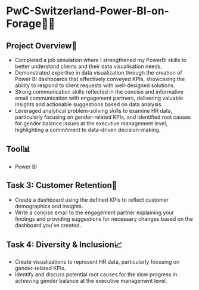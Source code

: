 # PwC-Switzerland-Power-BI-on-Forage🌟💫

## Project Overview🔗
- Completed a job simulation where I strengthened my PowerBI skills to better understand clients and their data visualisation needs.
- Demonstrated expertise in data visualization through the creation of Power BI dashboards that effectively conveyed KPIs, showcasing the ability to respond to client requests with well-designed solutions.
- Strong communication skills reflected in the concise and informative email communication with engagement partners, delivering valuable insights and actionable suggestions based on data analysis.
- Leveraged analytical problem-solving skills to examine HR data, particularly focusing on gender-related KPIs, and identified root causes for gender balance issues at the executive management level, highlighting a commitment to data-driven decision-making.

## Tool📊
- Power BI

## Task 3: Customer Retention📌
- Create a dashboard using the defined KPIs to reflect customer demographics and insights.
- Write a concise email to the engagement partner explaining your findings and providing suggestions for necessary changes based on the dashboard you've created.
 
## Task 4: Diversity & Inclusion📈
- Create visualizations to represent HR data, particularly focusing on gender-related KPIs.
- Identify and discuss potential root causes for the slow progress in achieving gender balance at the executive management level.
